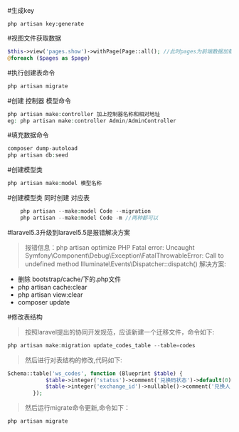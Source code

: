 #生成key
```shell
php artisan key:generate
```
#视图文件获取数据
```php
$this->view('pages.show')->withPage(Page::all(); //此时pages为前端数据加载变量
@foreach ($pages as $page)
```
#执行创建表命令
```php
php artisan migrate
```
#创建 控制器 模型命令
```php
php artisan make:controller 加上控制器名称和相对地址
eg: php artisan make:controller Admin/AdminController
```
#填充数据命令 
```php
composer dump-autoload
php artisan db:seed
```
#创建模型类
```php
php artisan make:model 模型名称
```
#创建模型类 同时创建 对应表
```php
    php artisan --make:model Code --migration
    php artisan --make:model Code -m //两种都可以
```
#laravel5.3升级到laravel5.5是报错解决方案
> 报错信息：php artisan optimize PHP Fatal error: Uncaught Symfony\Component\Debug\Exception\FatalThrowableError: Call to undefined method Illuminate\Events\Dispatcher::dispatch()
>解决方案:
+    删除 bootstrap/cache/下的.php文件
+    php artisan cache:clear
+    php artisan view:clear
+    composer update

#修改表结构
>按照laravel提出的协同开发规范，应该新建一个迁移文件，命令如下:
```php
php artisan make:migration update_codes_table --table=codes
```
>然后进行对表结构的修改,代码如下:
```php
Schema::table('ws_codes', function (Blueprint $table) {
            $table->integer('status')->comment('兑换码状态')->default(0)->change();
            $table->integer('exchange_id')->nullable()->comment('兑换人 微商代理')->change();
        });
```
>然后运行migrate命令更新,命令如下：
```php
php artisan migrate
```

   


